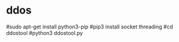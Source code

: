 # ddos
#sudo apt-get install python3-pip
#pip3 install socket threading
#cd ddostool
#python3 ddostool.py
